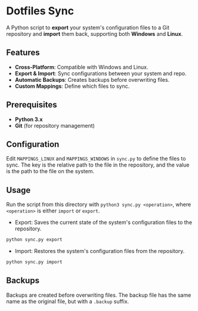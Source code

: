 # Dotfiles Sync

A Python script to **export** your system's configuration files to a Git repository and **import** them back, supporting both **Windows** and **Linux**.

## Features
- **Cross-Platform**: Compatible with Windows and Linux.
- **Export & Import**: Sync configurations between your system and repo.
- **Automatic Backups**: Creates backups before overwriting files.
- **Custom Mappings**: Define which files to sync.

## Prerequisites
- **Python 3.x**
- **Git** (for repository management)

## Configuration
Edit `MAPPINGS_LINUX` and `MAPPINGS_WINDOWS` in `sync.py` to define the files to sync. The key is the relative path to the file in the repository, and the value is the path to the file on the system.

## Usage
Run the script from this directory with `python3 sync.py <operation>`, where `<operation>` is either `import` or `export`.

- Export: Saves the current state of the system's configuration files to the repository.
```sh
python sync.py export
```
- Import: Restores the system's configuration files from the repository.
```sh
python sync.py import
```

## Backups
Backups are created before overwriting files. The backup file has the same name as the original file, but with a `.backup` suffix.
